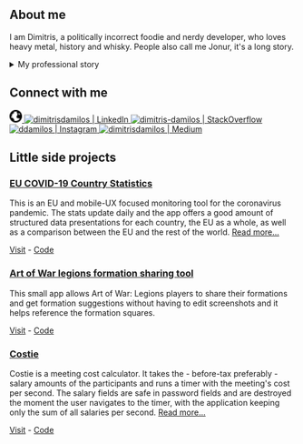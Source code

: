 ## About me

I am Dimitris, a politically incorrect foodie and nerdy developer, who loves heavy metal, history and whisky. People also call me Jonur, it's a long story.

<details>
<summary>My professional story</summary>
After completing my studies of IT & CS at the University of West Attica, I finished my internship at ATEbank, where I developed small-scale database management systems. Then, I joined Amoweb, where I worked on Flash websites and WAMP stack. Afterwards, I served my mandatory military service at the Hellenic Army as a radar operator and finally, self-employed, I worked on small-scale web projects.

In 2012, two friends and I decided to create our project, cmagnet. We delivered Graphic Design, Corporate Identity, small websites and e-shops to small businesses. Three years later, I moved to the UK, where I landed at Ladbrokes as a Front End Developer. Working on a WAMP stack in a Scrum team responsible for the development and support of the online betting platforms, I was also taking care of the integrations and support.

It was time for Whitbread to be my house next. In the role of Developer, I worked on the front-end of an AEM with AngularJS stack in one of the Premier Inn website's Scrum teams. Then, as a Senior Developer in the same company and Product, I co-led a React/Redux migration on top of the rest.

At the moment, I am working for the Photobox's Editor team as a Senior Javascript developer on React and Node stacks.

The Editor is a data-driven React (JS/JSX, Redux) application, which uses AWS services, mainly Lambdas and S3s, in order to provide a book creation interface with various toolboxes, store and edit the user's creation, as well as prepare the creation for the physical printing process. Continuous Integration pipelines and Continuous Deployment practices are used to ensure a very efficient workflow.

Being part of that, my responsibilities include the development and support of new Editor features, the improvement of the existing features, as well as managing the data used and slightly be involved with the web services.

If you want to find out more details about each role I've worked on, like tech stacks, project details, responsibilities, etc. please do visit my [LinkedIn profile](https://linkedin.com/in/dimitrisdamilos).

</details>

## Connect with me

<a href="https://jonur.io">
<img alt="jonur.io | My personal website" width="22px" src="https://raw.githubusercontent.com/iconic/open-iconic/master/svg/globe.svg" />
</a>
<a href="https://linkedin.com/in/dimitrisdamilos">
<img alt="dimitrisdamilos | LinkedIn" width="22px" src="https://cdn.jsdelivr.net/npm/simple-icons@v3/icons/linkedin.svg" />
</a>
<a href="https://stackoverflow.com/users/979010/dimitris-damilos?tab=profiles">
<img alt="dimitris-damilos | StackOverflow" width="22px" src="https://cdn.jsdelivr.net/npm/simple-icons@v3/icons/stackoverflow.svg" />
</a>
<a href="https://instagram.com/ddamilos">
<img alt="ddamilos | Instagram" width="22px" src="https://cdn.jsdelivr.net/npm/simple-icons@v3/icons/instagram.svg" />
</a>
<a href="https://medium.com/@dimitrisdamilos">
<img alt="dimitrisdamilos | Medium" width="22px" src="https://cdn.jsdelivr.net/npm/simple-icons@v3/icons/medium.svg" />
</a>

## Little side projects

### [EU COVID-19 Country Statistics](https://covid19eu.jonur.io/)

This is an EU and mobile-UX focused monitoring tool for the coronavirus pandemic. The stats update daily and the app offers a good amount of structured data presentations for each country, the EU as a whole, as well as a comparison between the EU and the rest of the world. [Read more...](https://medium.com/@dimitrisdamilos/eu-covid-19-country-statistics-456efef315e1)

[Visit](https://covid19eu.jonur.io/) - [Code](https://github.com/Jonur/covid19-eu-report)

### [Art of War legions formation sharing tool](https://aowformationshare.jonur.io/)

This small app allows Art of War: Legions players to share their formations and get formation suggestions without having to edit screenshots and it helps reference the formation squares.

[Visit](https://aowformationshare.jonur.io/) - [Code](https://github.com/Jonur/aow-formation-share)

### [Costie](https://costie.jonur.io/)

Costie is a meeting cost calculator. It takes the - before-tax preferably - salary amounts of the participants and runs a timer with the meeting's cost per second. The salary fields are safe in password fields and are destroyed the moment the user navigates to the timer, with the application keeping only the sum of all salaries per second. [Read more...](https://github.com/Jonur/costie#flow)

[Visit](https://costie.jonur.io/) - [Code](https://github.com/Jonur/costie)
